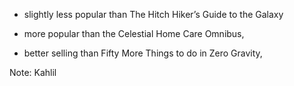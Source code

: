 - slightly less popular than The Hitch Hiker’s Guide to the Galaxy

- more popular than the Celestial Home Care Omnibus, <!-- .element: class="fragment" data-fragment-index="1" -->

- better selling than Fifty More Things to do in Zero Gravity, <!-- .element: class="fragment" data-fragment-index="2" -->

Note:
Kahlil
